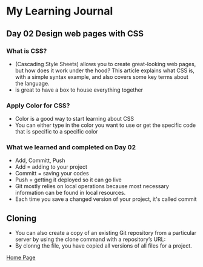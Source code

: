 # My Learning Journal

## Day 02 Design web pages with CSS

### What is CSS?
- (Cascading Style Sheets) allows you to create great-looking web pages, but how does it work under the hood? This article explains what CSS is, with a simple syntax example, and also covers some key terms about the language.
- <div> is great to have a box to house everything together

### Apply Color for CSS?
- Color is a good way to start learning about CSS
- You can either type in the color you want to use or get the specific code that is specific to a specific color

### What we learned and completed on Day 02

- Add, Committ, Push
- Add = adding to your project
- Committ = saving your codes
- Push = getting it deployed so it can go live
- Git mostly relies on local operations because most necessary information can be found in local resources.
- Each time you save a changed version of your project, it's called commit

## Cloning

- You can also create a copy of an existing Git repository from a particular server by using the clone command with a repository’s URL:
- By clonng the file, you have copied all versions of all files for a project. 
  

  
[Home Page](https://kenney-yang.github.io/reading-notes/)


